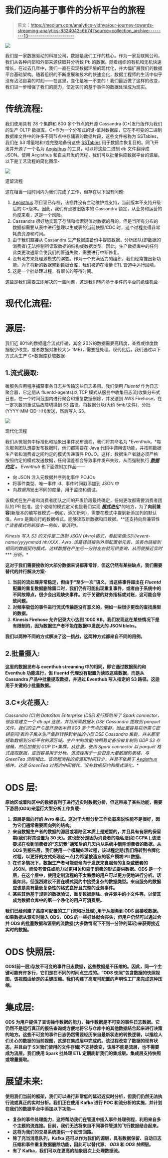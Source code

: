 # 我们迈向基于事件的分析平台的旅程

> 原文：<https://medium.com/analytics-vidhya/our-journey-towards-streaming-analytics-8324042c6b74?source=collection_archive---------13----------------------->

![](img/3ad596accca118f495f3b68a29d51b84.png)

我们是一家数据驱动的科技公司，数据是我们工作的核心。作为一家互联网公司，我们从各种内部和外部来源获取并分析数 Pb 的数据。随着组织的有机和无机快速增长，在过去几年中，我们一直在实现数据环境的现代化，并大幅扩展我们的数据平台基础架构。随着组织的不断发展和技术的快速变化，数据工程师的生活中似乎没有沾沾自喜的时刻——在这里，变化是唯一不变的！我们最近做了这样的改变，我们进一步增强了我们的能力，使近实时的基于事件的数据处理成为现实。

# 传统流程:

我们使用具有 28 个集群和 800 多个节点的开源 Cassandra (C*)发行版作为我们的生产 OLTP 数据库。C*作为一个分布式的键-值对数据库，它在不可变的二进制数据库文件中的许多不同节点中存储表的数据片段，这些文件被称为 SSTables，我们在 S3 增量地和/或完整地备份这些 [SSTables](https://github.com/fullcontact/hadoop-sstable) 用于数据库恢复目的。网飞开发并开源了一个名为 [Aegisthus](https://github.com/Netflix/aegisthus/,) 的工具，可以将这些二进制 db 文件翻译成 JSON。使用 Aegisthus 和自主开发的流程，我们可以批量供应数据平台的源层。以下是工艺流程的简化图示-

![](img/284001d6ecf3a3ed823e278328c76c18.png)

遗留流程

这在相当一段时间内为我们完成了工作，但存在以下固有问题:

1.  [Aegisthus](https://github.com/Netflix/aegisthus/,) 项目现已存档，该插件没有主动维护或支持，当前版本不支持升级后的 C*版本。因此，我们有点被旧版本的 Cassandra 锁定，从业务和运营的角度来看，这是一个风险。
2.  Cassandra 很好地实现了存储和检索键值对数据的目的，但是当所有分布的数据都需要从表中进行整理以生成表的当前快照/CDC 时，这个过程变得非常耗费资源和时间。
3.  由于我们直接从 Cassandra 生产数据库备份中提取数据，分析团队(即数据的消费者)无法控制所读取数据的结构或数据类型。因此，生产数据库中的任何此类更改通常会使我们的管道失败，需要进行中断修复。
4.  没有地方来处理源模式的演变。作为一个充满活力的组织，我们经常推出新功能。为了将新的数据带到数据仓库，我们被迫在增量 ETL 管道中运行回填。
5.  这是一个批处理过程，有很长的等待时间。

这些是我们需要立即解决的一些问题，这是我们转向基于事件的平台的绝佳机会-

# 现代化流程:

# **源层:**

我们近 80%的数据适合流式传输，其余 20%的数据需要高精度，查找或维度数据很少改变，或者数据对象较大(> 1MB)，需要批处理。现代化后，我们通过以下方式从生产 C*数据库获取数据-

## 1.流式摄取:

微服务应用程序捕获事务日志并传输这些日志条目。我们使用 *Fluentd* 作为日志聚合器，它定期从 fluentd-agents(以 TCP 模式从服务中收集日志流)收集分布式日志，在一个时间范围内进行聚合和重复数据删除，并发送到 AWS Firehose，在一定次数的重试后故障切换到 S3 路径。将数据分块(大约 5mb/文件)、分批(YYYY-MM-DD-HH)发送，然后写入 S3。

![](img/d2a1bbead3939a2d7fc4de64419e036e.png)

现代化流程

我们从微服务中标准化和抽象出事件发布流程，我们将其命名为 *Eventhub。*每次服务团队想要发布数据时，他们都需要在 Java 代码中调用该功能，并按照数据生产者和消费者之间约定的模式传递事件 POJO。这样，数据生产者就必须严格按照约定的模式发送数据，任何偏差都会导致事件发布失败，从而强制执行 [***数据约定***](https://docs.microsoft.com/en-us/dotnet/framework/wcf/feature-details/using-data-contracts) ***。*** *Eventhub* 也下面做附加作品——

*   向 JSON 注入元数据并序列化事件 POJOs
*   将事件类型、唯一事件 id、事件时间戳添加到 JSON 中
*   向*数据狗*发出不同的度量，用于监控和调试。

该模式在生产者和消费者团队之间的开发阶段最终确定，任何更改都需要消费者团队的 PR 批准。这个收缩的模式定义也是我们实现 [***模式进化***](https://docs.oracle.com/database/nosql-11.2.2.0/GettingStartedGuide/schemaevolution.html)*的地方，为了**向前兼容**(新版本的编写器模式—例如，添加新列)，需要在模式中提到新添加列的默认值。Avro 是面向行的数据格式，能够读取新数据和旧数据。**还支持向后兼容性(**读者模式的新版本—例如，取消列)。*

*Kinesis 写入 S3 的文件是二进制 JSON (Avro)格式，看起来像:*S3://event-name/yyyymmdd hh/XXX . Avro .*该路径链接到外部配置单元表，该表也链接到相同的数据契约模式。这样数据在产生后一分钟左右就可供查询，从而使****接近实时**** **分析*。**

**这对于我们需要接收的大部分数据来说都非常好，但这仍然有某些缺点，我们需要替代的并行解决方案-**

1.  **当前的流处理非常稳定，但由于“至少一次”语义，当这些事件超出在 *Fluentd* 配置的重复数据删除窗口时，我们仍有可能出现重复事件，或者由于系统中的不同故障点，很少会出现缺失事件。对于关键的财务指标或对账，这可能会导致问题。**
2.  **对频率极低的事件进行流式传输是没有意义的，例如一些很少更改的查找类型的数据。**
3.  **Kinesis Firehose 允许记录大小达到 1000 KB，我们发现这在某些情况下是有限制的，因为数据生产者不能在数据中发送大的 JSON blobs。**

**我们以两种不同的方式解决了这一挑战，这两种方式都来自不同的用例。**

## **2.批量摄入:**

**这里的数据发布与 eventhub streaming 中的相同，即它通过数据契约和 Eventhub 功能进行，但 fluentd 代理没有配置为读取这些数据，而是从 Cassandra 产品中批量提取数据，并通过 Eventhub 写入指定的 S3 路径。这适用于关键的小批量数据。**

## **3.C*火花摄入:**

**Cassandra (C*)的 DataStax Enterprise (DSE)发行版附带了 Spark connector，很容易建立一个 db api 连接，并将所需数据从 DSE Cassandra 提取到 parquet 文件。我们的生产 C*是开源版本和 800 多个节点的集群，因此更容易将所需 C*密钥空间/表的子集从生产集群转移到单独的小型 DSE Cassandra 集群，并从那里提取数据到分析平台的源区域。生产中的增量/快照稳定备份被复制到 GDP S3 存储桶，然后加载到 GDP C*集群。从这里，使用 Spark connector 以 parquet 格式提取数据，这很容易用于分析。该流程用于一些包含大量数据的表格，与 GreenTea 流程相比，该流程消耗的资源和时间较少，并且不依赖于 [Aegisthus](https://github.com/Netflix/aegisthus/,) 插件。这是 GreenTea 过程的中间替代，没有数据契约和模式演化。**

# **ODS 层:**

**原始区或着陆区中的数据有利于进行近实时数据分析，但这带来了某些功能，需要下游层(ODS)来运行大型分析工作负载-**

1.  **源层是面向行的 Avro 格式。这对于大型分析工作负载来说性能不是很好，因为它们通常需要面向列的结构。**
2.  **来自数据生产者的数据的源层或着陆区本质上是短暂的，并且具有有限的保留期(我们将其设置为 30 天)。这也部分是因为消费者的隐私法(如 CCPA ),该法要求在收到消费者的“忘记我”通知后的几天内从系统中删除消费者的数据。从 ODS 到报告层，我们使用一个模糊处理过程，该过程定期(我们将转到令牌化过程，以更好的方式处理这一点)为希望被遗忘的客户模糊 PII 数据。**
3.  **在许多情况下，数据生产者可能更倾向于发送来自服务的复杂或嵌套的 JSON，而没有责任或能力以更相关和易于消费的形式提供数据。ODS 是一个层，在这个层中，使用定制流程的不太熟悉的用户可以更方便地进行分析。话虽如此，但强烈建议不要在模式契约中接受复杂的数据类型。来自服务的数据应该是具有最低复杂性的格式良好且完整的业务事件。**
4.  **某些其他基于规则的数据验证、重复数据删除、合并源中的小文件等。以使其成为数据仓库中的第一个净化的用户可消费层。**

**我们已经创建了高度可配置的工厂(流和批处理),用于从服务到 ODS 层接收数据。如果数据从源实时输入 ODS，ODS 的一些好处就会丧失，但用户仍然可以通过合并 ODS 的批量数据和源层的流数据(大多数情况下不到一分钟的延迟)来获得接近实时的数据。**

# **ODS 快照层:**

**ODS(前一层)存放不可变的事件日志数据，这些数据是不压缩的。因此，同一个主键可能有许多行，它们是在不同的时间点生成的。“ODS 快照”包含数据的快照视图，该视图由给定的主键压缩。我们构建了高度可配置的声明性工厂来完成这种压缩。**

# **集成层:**

**ODS 为用户提供了查询操作数据的能力，操作数据是不可变的事件日志数据。它仍然不是运行真正的报告查询或方便地将它与仓库中的其他数据结合起来进行决策的地方。这些不可变的事件日志仍然需要经历来自最新状态的转换逻辑，以描绘人们关心的数据的当前视图，这是在集成层中完成的。该过程改变了数据的现有状态，并且由于 S3(我们使用的文件存储)不支持改变，该层不能是流层，也不需要成为流层。我们使用 Spark 批处理 ETL 定期刷新我们的集成层。集成层支持快照或增量摄取。**

# **展望未来:**

**使用我们当前的框架，我们可以进行非常低的延迟近实时分析，但我们仍然无法执行流或真正的实时分析。我们正在使用 Kafka 进行 POC 和流分析的实施，并计划在我们的数据平台中添加以下功能—**

*   **复杂的事件处理能力，这将帮助我们在管道中插入事件处理例程，利用来自多个主题的流连接。目前，我们无法将来自不同事件管道的飞行数据结合起来。**
*   **这将为我们的交易系统提供一个反馈回路。**
*   **除了充当消息队列，Kafka 还可以作为我们的源层，具有数据保留、自动日志压缩和事件重复数据删除功能，因此可以替代源、 *ODS* 和 *ODS 快照*层。**
*   **有了 Kafka，我们可以在更高的抽象层次上处理数据流。**